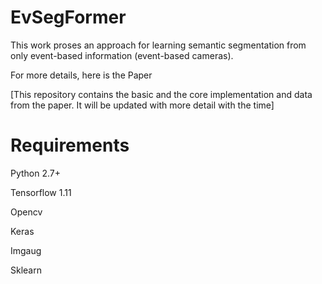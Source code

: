 # EvSegFormer
This work proses an approach for learning semantic segmentation from only event-based information (event-based cameras).

For more details, here is the Paper

[This repository contains the basic and the core implementation and data from the paper. It will be updated with more detail with the time]

# Requirements
Python 2.7+

Tensorflow 1.11

Opencv

Keras

Imgaug

Sklearn
